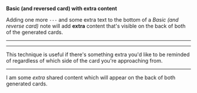 **Basic (and reversed card) with extra content**

Adding one more `---` and some extra text to the bottom of a _Basic (and reverse card)_ note will add **extra** content that's visible on the back of both of the generated cards.

---

---

This technique is useful if there's something extra you'd like to be reminded of regardless of which side of the card you're approaching from.

---

I am some _extra_ shared content which will appear on the back of both generated cards.

